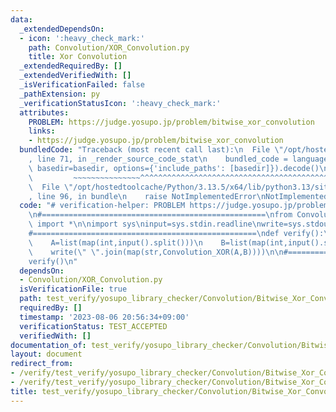 ```yaml
---
data:
  _extendedDependsOn:
  - icon: ':heavy_check_mark:'
    path: Convolution/XOR_Convolution.py
    title: Xor Convolution
  _extendedRequiredBy: []
  _extendedVerifiedWith: []
  _isVerificationFailed: false
  _pathExtension: py
  _verificationStatusIcon: ':heavy_check_mark:'
  attributes:
    PROBLEM: https://judge.yosupo.jp/problem/bitwise_xor_convolution
    links:
    - https://judge.yosupo.jp/problem/bitwise_xor_convolution
  bundledCode: "Traceback (most recent call last):\n  File \"/opt/hostedtoolcache/Python/3.13.5/x64/lib/python3.13/site-packages/onlinejudge_verify/documentation/build.py\"\
    , line 71, in _render_source_code_stat\n    bundled_code = language.bundle(stat.path,\
    \ basedir=basedir, options={'include_paths': [basedir]}).decode()\n          \
    \         ~~~~~~~~~~~~~~~^^^^^^^^^^^^^^^^^^^^^^^^^^^^^^^^^^^^^^^^^^^^^^^^^^^^^^^^^^^^^^^^^^\n\
    \  File \"/opt/hostedtoolcache/Python/3.13.5/x64/lib/python3.13/site-packages/onlinejudge_verify/languages/python.py\"\
    , line 96, in bundle\n    raise NotImplementedError\nNotImplementedError\n"
  code: "# verification-helper: PROBLEM https://judge.yosupo.jp/problem/bitwise_xor_convolution\n\
    \n#==================================================\nfrom Convolution.XOR_Convolution\
    \ import *\n\nimport sys\ninput=sys.stdin.readline\nwrite=sys.stdout.write\n\n\
    #==================================================\ndef verify():\n    N=int(input())\n\
    \    A=list(map(int,input().split()))\n    B=list(map(int,input().split()))\n\
    \    write(\" \".join(map(str,Convolution_XOR(A,B))))\n\n#==================================================\n\
    verify()\n"
  dependsOn:
  - Convolution/XOR_Convolution.py
  isVerificationFile: true
  path: test_verify/yosupo_library_checker/Convolution/Bitwise_Xor_Convolution.test.py
  requiredBy: []
  timestamp: '2023-08-06 20:56:34+09:00'
  verificationStatus: TEST_ACCEPTED
  verifiedWith: []
documentation_of: test_verify/yosupo_library_checker/Convolution/Bitwise_Xor_Convolution.test.py
layout: document
redirect_from:
- /verify/test_verify/yosupo_library_checker/Convolution/Bitwise_Xor_Convolution.test.py
- /verify/test_verify/yosupo_library_checker/Convolution/Bitwise_Xor_Convolution.test.py.html
title: test_verify/yosupo_library_checker/Convolution/Bitwise_Xor_Convolution.test.py
---
```

